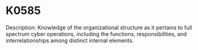 # K0585
Description: Knowledge of the organizational structure as it pertains to full spectrum cyber operations, including the functions, responsibilities, and interrelationships among distinct internal elements.

